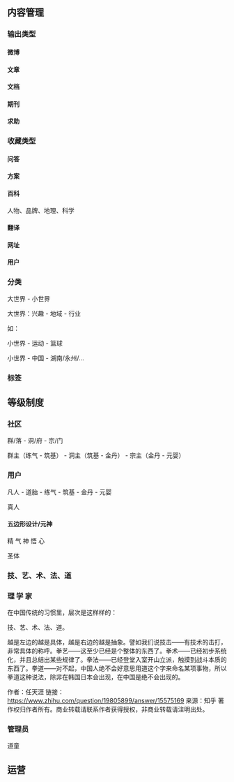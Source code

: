 ## 内容管理

### 输出类型

#### 微博

#### 文章

#### 文档

#### 期刊

#### 求助

### 收藏类型

#### 问答

#### 方案

#### 百科

人物、品牌、地理、科学

#### 翻译

#### 网址

#### 用户

### 分类

大世界 - 小世界

大世界：兴趣 - 地域 - 行业

如：

小世界 - 运动 - 篮球

小世界 - 中国 - 湖南/永州/...

### 标签

## 等级制度

### 社区

群/落 - 洞/府 - 宗/门

群主（练气 - 筑基） - 洞主（筑基 - 金丹） - 宗主（金丹 - 元婴）

### 用户

凡人 - 道胎 - 练气 - 筑基 - 金丹 - 元婴

真人

#### 五边形设计/元神

精 气 神 悟 心

圣体

### 技、艺、术、法、道

### 理 学 家

在中国传统的习惯里，层次是这样样的：

技、艺、术、法、道。

越是左边的越是具体，越是右边的越是抽象。譬如我们说技击——有技术的击打，非常具体的称呼。拳艺——这至少已经是个整体的东西了。拳术——已经初步系统化，并且总结出某些规律了。拳法——已经登堂入室开山立派，触摸到战斗本质的东西了。拳道——对不起，中国人绝不会好意思用道这个字来命名某项事物，所以拳道这种说法，除非在韩国日本会出现，在中国是绝不会出现的。

作者：任天涯
链接：https://www.zhihu.com/question/19805899/answer/15575169
来源：知乎
著作权归作者所有。商业转载请联系作者获得授权，非商业转载请注明出处。

### 管理员

道童

## 运营
